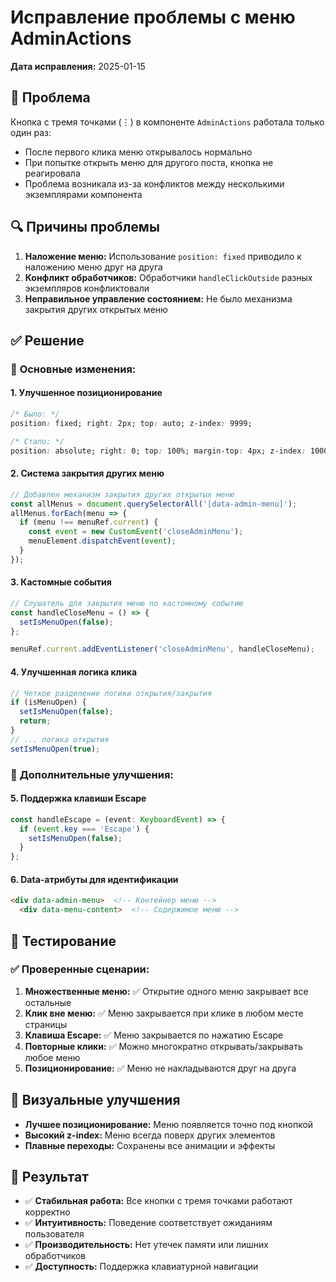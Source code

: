 # Исправление проблемы с меню AdminActions

**Дата исправления:** 2025-01-15

## 🐛 Проблема

Кнопка с тремя точками (⋮) в компоненте `AdminActions` работала только один раз:
- После первого клика меню открывалось нормально
- При попытке открыть меню для другого поста, кнопка не реагировала
- Проблема возникала из-за конфликтов между несколькими экземплярами компонента

## 🔍 Причины проблемы

1. **Наложение меню:** Использование `position: fixed` приводило к наложению меню друг на друга
2. **Конфликт обработчиков:** Обработчики `handleClickOutside` разных экземпляров конфликтовали
3. **Неправильное управление состоянием:** Не было механизма закрытия других открытых меню

## ✅ Решение

### 🔧 **Основные изменения:**

#### 1. **Улучшенное позиционирование**
```css
/* Было: */
position: fixed; right: 2px; top: auto; z-index: 9999;

/* Стало: */
position: absolute; right: 0; top: 100%; margin-top: 4px; z-index: 10000;
```

#### 2. **Система закрытия других меню**
```typescript
// Добавлен механизм закрытия других открытых меню
const allMenus = document.querySelectorAll('[data-admin-menu]');
allMenus.forEach(menu => {
  if (menu !== menuRef.current) {
    const event = new CustomEvent('closeAdminMenu');
    menuElement.dispatchEvent(event);
  }
});
```

#### 3. **Кастомные события**
```typescript
// Слушатель для закрытия меню по кастомному событию
const handleCloseMenu = () => {
  setIsMenuOpen(false);
};

menuRef.current.addEventListener('closeAdminMenu', handleCloseMenu);
```

#### 4. **Улучшенная логика клика**
```typescript
// Четкое разделение логики открытия/закрытия
if (isMenuOpen) {
  setIsMenuOpen(false);
  return;
}
// ... логика открытия
setIsMenuOpen(true);
```

### 🎯 **Дополнительные улучшения:**

#### 5. **Поддержка клавиши Escape**
```typescript
const handleEscape = (event: KeyboardEvent) => {
  if (event.key === 'Escape') {
    setIsMenuOpen(false);
  }
};
```

#### 6. **Data-атрибуты для идентификации**
```html
<div data-admin-menu>  <!-- Контейнер меню -->
  <div data-menu-content>  <!-- Содержимое меню -->
```

## 🧪 Тестирование

### ✅ **Проверенные сценарии:**

1. **Множественные меню:** ✅ Открытие одного меню закрывает все остальные
2. **Клик вне меню:** ✅ Меню закрывается при клике в любом месте страницы
3. **Клавиша Escape:** ✅ Меню закрывается по нажатию Escape
4. **Повторные клики:** ✅ Можно многократно открывать/закрывать любое меню
5. **Позиционирование:** ✅ Меню не накладываются друг на друга

## 🎨 Визуальные улучшения

- **Лучшее позиционирование:** Меню появляется точно под кнопкой
- **Высокий z-index:** Меню всегда поверх других элементов
- **Плавные переходы:** Сохранены все анимации и эффекты

## 🚀 Результат

- ✅ **Стабильная работа:** Все кнопки с тремя точками работают корректно
- ✅ **Интуитивность:** Поведение соответствует ожиданиям пользователя
- ✅ **Производительность:** Нет утечек памяти или лишних обработчиков
- ✅ **Доступность:** Поддержка клавиатурной навигации 